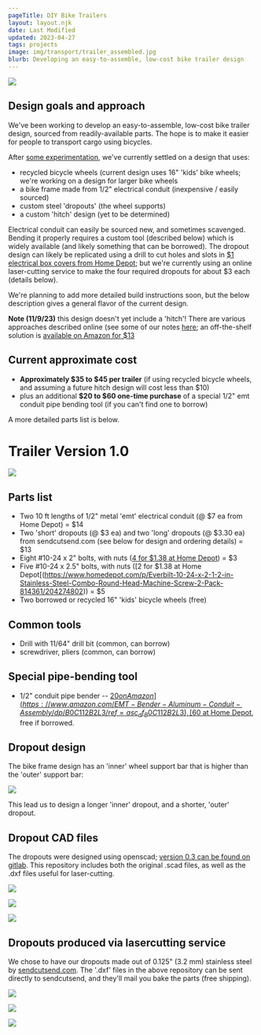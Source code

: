 ```yaml
---
pageTitle: DIY Bike Trailers
layout: layout.njk
date: Last Modified
updated: 2023-04-27
tags: projects
image: img/transport/trailer_assembled.jpg
blurb: Developing an easy-to-assemble, low-cost bike trailer design
---
```


![](/img/transport/trailer_assembled.jpg)

## Design goals and approach

We've been working to develop an easy-to-assemble, low-cost bike trailer design, sourced from readily-available parts. The hope is to make it easier for people to transport cargo using bicycles.

After [some experimentation](/notes/transport), we've currently settled on a design that uses:
- recycled bicycle wheels (current design uses 16" 'kids' bike wheels; we're working on a design for larger bike wheels
- a bike frame made from 1/2" electrical conduit (inexpensive / easily sourced)
- custom steel 'dropouts' (the wheel supports)
- a custom 'hitch' design (yet to be determined)

Electrical conduit can easily be sourced new, and sometimes scavenged. Bending it properly requires a custom tool (described below) which is widely available (and likely something that can be borrowed). The dropout design can likely be replicated using a drill to cut holes and slots in [$1 electrical box covers from Home Depot](https://www.homedepot.com/p/Steel-City-4-in-Square-Metal-Electrical-Box-Flat-Cover-52C1-50R/205124442);  but we're currently using an online laser-cutting service to make the four required dropouts for about $3 each (details below).

We're planning to add more detailed build instructions soon, but the below description gives a general flavor of the current design.

**Note (11/9/23)** this design doesn't yet include a 'hitch'!  There are various approaches described online (see some of our notes [here](/notes/transport); an off-the-shelf solution is [available on Amazon for $13](/notes/transport)

## Current approximate cost

- **Approximately $35 to $45 per trailer** (if using recycled bicycle wheels, and assuming a future hitch design will cost less than $10)
- plus an additional **$20 to $60 one-time purchase** of a special 1/2" emt conduit pipe bending tool (if you can't find one to borrow)

A more detailed parts list is below.

# Trailer Version 1.0

![](/img/transport/barebones.jpeg)

## Parts list

- Two 10 ft lengths of 1/2" metal 'emt' electrical conduit (@ $7 ea from Home Depot) = $14
- Two 'short' dropouts (@ $3 ea) and two 'long' dropouts (@ $3.30 ea) from sendcutsend.com (see below for design and ordering details) = $13
- Eight #10-24 x 2" bolts, with nuts ([4 for $1.38 at Home Depot](https://www.homedepot.com/p/Everbilt-10-24-x-2-in-Combo-Round-Head-Zinc-Plated-Machine-Screw-4-Pack-803231)) = $3
- Five #10-24 x 2.5" bolts, with nuts ([2 for $1.38 at Home Depot[(https://www.homedepot.com/p/Everbilt-10-24-x-2-1-2-in-Stainless-Steel-Combo-Round-Head-Machine-Screw-2-Pack-814361/204274802)) = $5
- Two borrowed or recycled 16" 'kids' bicycle wheels (free) 

## Common tools

- Drill with 11/64" drill bit (common, can borrow)
- screwdriver, pliers (common, can borrow)

## Special pipe-bending tool

- 1/2" conduit pipe bender -- [$20 on Amazon](https://www.amazon.com/EMT-Bender-Aluminum-Conduit-Assembly/dp/B0C112B2L3/ref=asc_df_B0C112B2L3), [$60 at Home Depot](https://www.homedepot.com/p/Klein-Tools-1-2-in-Iron-Conduit-Bender-EMT-with-Angle-Setter-51603/317837457), free if borrowed.

## Dropout design    

The bike frame design has an 'inner' wheel support bar that is higher than the 'outer' support bar:

![](/img/transport/head_on.jpeg)

This lead us to design a longer 'inner' dropout, and a shorter, 'outer' dropout.

## Dropout CAD files

The dropouts were designed using openscad; [version 0.3 can be found on gitlab](https://gitlab.com/edgecollective/bike-trailer-dropouts/-/tree/f21a3fa739245bb51466d63d18eab6291da84101/v_0.3).  This repository includes both the original .scad files, as well as the .dxf files useful for laser-cutting.

![](/img/transport/openscad_ver_0.3_long.png)

![](/img/transport/openscad_ver_0.3_short.png)

![](/img/transport/dropout_ver_0.3_sideby.png)

## Dropouts produced via lasercutting service

We chose to have our dropouts made out of 0.125" (3.2 mm) stainless steel by [sendcutsend.com](sendcutsend.com).  The '.dxf' files in the above repository can be sent directly to sendcutsend, and they'll mail you bake the parts (free shipping). 

![](/img/transport/dropouts_two.jpg) 

![](/img/transport/wheel_closeup.jpg)

![](/img/transport/height_diff.jpeg)



